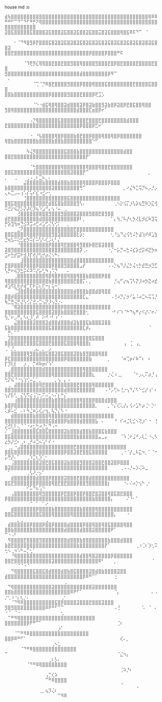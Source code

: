 house md :o

⣾⢷⣿⣿⣿⣿⣿⣿⣿⣿⣿⣿⣿⣿⣿⣿⣿⣿⣿⣿⣿⣿⣿⣿⣿⣿⣿⣿⣿⣿⣿⣿⣿⣿⣿⣿⣿⣿⣿⣿⣿⣿⣿⣿⣿⣿⢿⠿⠿⠛⠛⠋⠉⠙⠉⠙⠋⠛⡛⠝⢿⣿⣿⣿⣿⣿⣿⣿⣿⣿⣿⣿⣿⣿⣿⣿⣿⣿⣿⣿⣿⣿⣿⣿⣿⣿⣿⣿⣿⣿⣿⣿⣿⣿⣿⣿⣿⣿⣿⣿⣿⣿⣿⣿⣿⣿⣿⣿
⣽⣿⣯⣿⣿⣿⣿⣿⣯⣿⣿⣿⣿⣽⣯⣿⣿⣿⣽⣯⣿⣿⣽⣯⣿⣿⣽⣯⣿⣿⣭⣿⣽⣯⣿⣿⣿⢿⣿⣯⠿⠯⠙⠉⠀⠈⠀⠀⠀⠀⠀⠀⠀⠀⠀⠀⠀   ⠀⠀⠀⠂⠈⠙⠻⣿⣻⡿⡟⣿⣿⣿⣯⣿⣽⣿⣽⣯⣿⣽⣿⣽⣯⣿⣽⣯⣿⣽⣯⣿⣽⣯⣿⣽⣯⣿⣽⣯⣿⣽⣯⣿⣽⣿⣽⣯⣿⣿⣽
⣿⣿⣟⣿⣿⣿⣿⣿⣿⣿⣿⣿⣿⣿⣿⣿⣿⣿⣿⣿⣿⣿⣿⣿⣿⣿⣿⡿⣿⣿⣿⣿⡿⣿⣿⣿⠛⠯⠀⠀⠀⠀⠀⠀⠀⠀⠀⠀⠀⠀⠀⠀⠀⠀⠀⠀⠀⠀     ⠀⠀⠀⠀⠀⠀⠈⠹⢟⡻⣎⢿⢿⣿⣿⣟⣿⣿⣟⣿⣿⣻⣿⣿⢿⣿⣿⣿⣿⣻⣿⣿⣿⣟⣿⡿⣿⣟⣿⣿⣿⣿⣟⣿⣿⣿⣿⣟⣿⣿
⣻⣿⣿⣿⣿⣿⣿⣿⣿⣿⣿⣿⣿⣿⣿⣿⣿⣿⣿⣿⣿⣿⣿⣿⣾⣿⣿⣿⣿⣿⣿⣿⣿⡿⠻⠉⠀⠀⠀⠀⠀⠀⠀⠀⠀⠀⠀⠀⠀⠀⠄⠀⠀⠀⠀⠀⠀⠀      ⠀⠀⠀⠀⠀⠀⠀⠀⠀⠈⢉⠈⡙⠿⣿⣟⣿⣿⣿⣿⣻⣿⣿⣿⡿⣿⣿⣿⢿⣿⣿⣿⣯⣿⣿⣿⣿⣿⣿⣿⣿⣟⣿⣿⣿⣿⣯⣿⣿⣿
⣿⣿⣷⣿⣿⣿⣿⣿⣿⣿⣿⣿⣿⣿⡿⣿⣿⣿⣿⣿⣻⣿⣿⣿⣟⣿⣿⣿⡿⢟⣩⡡⠀⠀⠀⠀⠀⠀⠀⠀⠀⠀⠀⠀⠀⠀⠀⠀⠀⠀⠀⠀⠀⠀⠀⠀⠀⠀⠀⠀⠀        ⠀⠀⠀⠀⠀⠀⠀⠀⠀⠈⠑⠐⣾⣯⢿⣿⢿⣿⣿⣽⣾⣿⣿⣿⣽⡿⣿⣽⣷⣿⣿⣻⣽⣷⣿⡿⣽⣿⡿⣟⣿⣯⣿⣿⢿⣿⣿
⣻⣿⢿⣿⣿⣿⣿⣿⣿⣿⣿⣿⣿⣿⣿⣿⣿⣿⣿⣿⣿⣿⣿⣾⣿⣿⣿⣏⣶⣿⡿⠖⠁⠀⠀⠀⠀⠀⠀⠀⠀⠀⠀⠀⠀⠀⠀⠀⠀⠀⠀⠀⠀⠀⠀⠀⠀⠀⠀⠀⠀⠀⠀⠀⠀         ⠀⠀⠀⠀⠀⠀⠀⠀⠠⡙⢿⣿⣿⣿⣿⣿⣿⣯⣿⣿⣿⣿⣿⣿⣿⣿⣟⣿⣿⣿⣟⣿⣿⣿⣿⣿⣿⣿⣿⣾⣿⣿⣿
⣟⣿⣿⣿⣿⣿⣿⣿⣿⣿⣿⣿⣿⣿⣿⣿⣿⣿⣿⣿⣿⣿⣿⣿⡿⣿⣿⣿⡿⣋⠖⠁⠀⠀⠀⠀⠀⠀⠀⠀⠀⠀⠀⠀⠀⠀⠀⠀⠀⠀⠀⠀⠀⠀⠀⠀⠀⠀⠀⠀⠀⠀⠀⠀        ⠀⠀⠀⠀⠀⠀⠀⠀⠐⠀⠘⢧⣿⣿⣿⣿⢿⣿⡿⣿⣿⣿⣷⣿⣟⣿⣿⡿⣿⣿⣿⢿⣿⣿⢿⣿⡿⣿⣿⣿⣿⣿⣿⣿
⢿⣿⣷⣿⣿⣿⣿⣿⣿⣿⣷⣿⣿⣿⣿⣷⣿⣿⣷⣿⣿⣿⣿⣿⣿⣿⣿⣿⠑⠋⠀⠀⠀⠀⠀⠀⠀⠀⠀⠀⠀⠀⠀⠀⠀⠀⠀⠀⠀⠀⠀⠀⠀⠀⠀⠀⠀⠀⠀⠀⠀⠀⠀⠀⠀⠀⠀           ⠀⠀⠀⠀⠀⠀⠀⠳⢬⡻⣿⣿⣿⣿⣿⣿⣿⣿⣿⣯⣿⣿⣿⣷⣿⣿⣿⣿⣿⣿⣿⣿⣿⣿⣿⣿⣿⣿⣾⣿⣿
⣿⣿⣟⣿⣿⣿⣿⣿⣿⣿⣿⣿⣿⣿⣿⣿⣿⣿⣿⣿⣿⣿⣿⣿⣿⣿⡟⠁⠀⠀⠀⠀⠀⠀⠀⠀⠀⠀⠀⠀⠀⠀⠀⠀⠀⠀⠀⠀⠀⠀⠀⠀⠀⠀⠀⠀⠀⠀⠀⠀⠀⠀⠀⠀⠀⠀⠀          ⠀⠀⠀⠀⠀⠀⠀⠀⠈⢓⣿⣿⣿⣿⣿⣿⣿⣿⢿⣿⣿⣿⣿⣿⣿⣿⢿⣿⣿⣿⢿⣿⣿⣟⣿⣿⣿⣿⣿⣿⣿
⣿⣿⣯⣿⣿⣿⣿⣿⣿⣿⣿⣿⣿⣿⣿⣿⣿⣿⣿⣿⣿⣽⣿⣿⣿⡟⠉⠀⠀⠀⠀⠀⠀⠀⠀⠀⠀⠀⠀⠀⠀⠀⠀⠀⠀⠀⡀⠀⠀⡀⠀⠀⢀⠀⠀⠀⢀⠠⢀⠆⣉⠦⡀⠄⠀⠀⠀⠀⠀⠀⠀        ⠀⠀⠀⠀⠀⠀⣬⣿⣿⣿⣿⣿⣷⣿⣿⣿⣿⣾⣿⣿⣷⣿⣿⣿⣿⢿⣿⣿⣿⡿⣿⣿⣿⡿⣿⣿⣿
⣷⣿⣿⣿⣿⣿⣿⣿⣿⣿⣿⣿⣿⣿⣿⣽⣿⣿⣿⣿⣿⣿⣿⣿⢛⠉⠀⠀⠀⠀⠀⠀⠀⠀⠀⠀⠀⠀⡀⠔⣌⠳⣉⢭⡙⠦⡠⡘⡠⢄⠦⣉⡠⠤⢰⠡⡎⢥⠎⣎⠰⣊⠔⢂⠀⠀⠀⠀⠀⠀⠀      ⠀⠀⠀⠀⠀⠀⢘⣿⣿⣿⣿⣿⣿⣿⣿⣿⣿⣿⣿⣿⣯⣿⣿⣿⣿⣿⣿⣿⣿⣿⣿⣿⣿⣿⣿⣿⣿
⣿⣿⣯⣿⣿⣿⣿⣿⣿⣿⣿⣿⣿⣟⣾⣿⣯⣿⣷⣿⣿⣿⣿⣻⢣⠄⠀⠀⠀⠀⠀⠀⠀⠀⠀⢀⠢⡕⢪⡍⡰⢣⡵⢦⣛⠷⡱⣍⢺⠭⣚⡕⢮⡝⡣⡝⡼⢎⡹⢦⠱⣡⠚⡄⢢⠐⠤⠀⢀⠀⠀⠀⠀     ⠀⠀⠀⠀⢘⣿⣿⣿⣿⣿⣿⣿⣿⣿⣻⣿⣿⣿⣻⣿⣿⣿⣿⣽⣿⣿⣿⣻⣿⣿⣟⣿⣻⣿⣿
⣾⣟⣿⣿⣿⣿⣿⣿⣿⣿⣿⣾⣿⣿⣿⣿⣿⣿⣿⣿⣿⣿⣿⡿⠇⡀⠀⠀⠀⠀⠀⠀⠀⠀⠁⡄⢳⡈⠧⡜⢆⡳⢜⣇⡺⣎⠷⣹⢭⡛⡵⣹⢳⠶⣙⣪⠽⣩⠴⣋⠴⣡⢋⢌⢣⢊⠅⠀⠀⡀⠀⠀⠀    ⠀⠀⠀⠀⣈⠝⣿⣿⣿⣿⣿⣿⣿⣿⣿⣿⣿⣿⣿⣿⣿⣿⣟⣿⣿⣿⣿⣿⣿⣿⣿⣿⣿⣿⣿
⣿⣿⣯⣿⣿⣿⣿⢿⣿⣿⡿⣿⣿⣿⣿⣻⣿⣽⣿⣿⣿⣿⣿⣗⡵⡂⠀⠀⠀⠀⠀⠀⠀⠀⢂⠘⣢⠙⣔⢪⢓⠬⡓⣼⢱⠞⠾⣡⣳⣙⢶⣣⠭⢕⣋⣖⡳⠭⡎⠥⢣⠣⢎⡨⢆⠃⡌⠀⠀⠀⠀⠀⠀     ⠀⠀⠀⠀⠘⣿⣿⣿⣿⣿⣿⣿⣿⣿⡿⣿⣿⣿⢿⣟⣿⣿⣿⢿⣻⣿⣿⡷⣿⣟⣿⣽⣿⣿⣿
⣽⣿⣻⣿⣿⣿⣿⣿⣿⣿⣿⣿⣿⣿⣿⣿⣿⣿⣿⣿⣿⣿⣿⣿⡽⢀⠄⠀⠀⠀⠀⠀⠀⠐⡈⠒⡥⡙⠤⣓⠬⣎⡵⣚⡭⠾⣝⡳⠶⣩⠖⣓⡞⣭⠗⣺⡸⡏⢞⡜⢣⡚⡴⢌⠢⠓⠄⠀⠀⠀⠀⠀⠀     ⠀⠀⠀⠀⠀⣸⣿⣿⣿⣿⣿⣿⣿⣿⣿⣿⣿⣿⣿⣿⣿⣿⣾⣿⣿⣿⣿⣿⣿⣿⣿⣿⣿⣿⣿
⣟⣿⡿⣿⣿⣿⡿⣿⣿⣿⡿⣿⣿⣿⣿⡿⣿⣿⣿⣻⣿⣿⣿⣿⣠⡞⠀⠀⠀⠀⠀⠀⠀⠠⠠⡑⢦⠙⡜⣌⡓⢬⢒⡓⣞⣛⡲⣙⣋⢣⡛⠖⢮⡹⣓⡭⠮⠽⠩⡜⡥⢃⠳⢠⠩⡙⠀⠀⠀⠄⠀⠀⠀⠀    ⠀⠀⠀⢀⣿⣿⣿⣿⣿⣿⣿⣿⣿⢿⣿⢿⣿⡿⣿⣿⢿⣿⣿⢿⣿⣿⣷⣿⣿⣿⣿⡿⣿⣿
⢿⣿⣿⣿⣿⣿⣿⣿⣿⣿⣿⣿⣿⣿⣷⣿⣿⣿⣿⣿⣿⣿⣟⣿⣿⡍⠄⡀⠀⠀⠀⠀⠀⠀⠀⡘⢤⠋⡔⢦⢩⠣⡝⡸⠴⡳⣝⠴⣞⠾⣱⠫⣇⢗⡞⢾⣉⢏⠗⡭⢆⢏⠒⡆⢥⠒⡁⠀⠀⠀⠀⠀⠀⠀    ⠀⠀⠀⢈⣹⣿⣿⣿⣿⣿⣿⣿⣿⣿⣿⣿⣿⣿⣿⣿⣿⣿⣾⣿⣿⣿⣷⣿⣿⣾⣿⢿⣿⣿
⣿⣿⡾⣿⣿⣿⣿⣿⣿⣿⣿⣿⣿⣿⣿⣿⣿⣿⣿⣿⣿⣿⣿⣿⣿⣏⣄⠁⠀⠀⠀⠀⠀⠀⠠⢘⠴⡙⡌⡲⠊⣥⠨⠴⣉⠦⢭⢩⡘⢷⣉⣛⢬⡛⣜⢣⢊⡌⣚⡐⣉⢢⡝⡸⢢⣙⡐⠄⠀⠀⠀⠀⠀⠀   ⠀⠀⠈⢿⣽⣿⣿⣿⣿⣿⣿⣿⣿⣿⣿⣿⣿⣿⡿⣿⣿⣿⣿⣿⣿⣿⣿⣿⣿⣿⣿⣿⣿⣿
⣿⣿⣿⣿⣿⣿⣿⣿⣿⣿⣯⣿⣿⣿⣿⣽⣿⣿⣷⣿⣿⣿⣟⣿⣿⣿⢂⠀⠀⠀⠀⠀⠀⠀⠐⠃⠎⠱⠈⠓⠙⢦⠛⡔⠪⡜⠌⠖⠌⢳⡈⠖⡠⠛⡄⠣⢆⡸⢁⠞⠀⠕⠚⠐⠃⠰⠁⠂⠀⠀⠀⠀⠀⠀    ⠀⠀⠀⣬⣿⣿⣿⣿⣿⣽⣿⣿⣿⣽⣾⣿⣿⣾⣿⣿⣿⣾⣽⣷⣿⣿⣯⣷⣿⣿⣿⣽⣿⣿
⣯⣷⣿⣿⣿⣿⣿⣿⣿⣿⣿⣿⣿⣿⣯⣿⣿⣿⣿⣿⣿⣿⣿⣿⣿⣏⡾⡄⠀⠀⠀⠀⠀⠀⠀⠀⠀⠀⠀⠀⠀⠀⠀⠀⠀⠀⠈⠀⠀⠀⡛⠄⠁⠁⠀⠀⠀⠀⠀⠀⠀⠀⠀⠀⠀⠀⠀⠀⠀⠀⠀⠀⠀⠀⠀⠀         ⠀⣹⣿⣿⣿⣿⣿⣿⣿⣿⣿⣿⣿⣿⣿⣿⣿⣿⣿⣿⣿⣿⣿⣿⣿⣿⣿⣿⣯⣿⣿⣿
⣿⣿⣷⣿⣿⣿⣟⣿⣿⣿⣯⣿⣿⣿⣟⣿⣿⣿⣿⣯⣿⣿⣿⢿⣿⣿⣿⡆⠀⠀⠀⠀⠀⠀⠀⠀⠀⠀⢠⠀⢈⠀⢠⡀⠀⠀⠀⠀⠀⢀⠁⡘⡀⠀⠀⠀⠀⠀⢀⣄⠀⡀⠀⡠⠀⠀⠀⠀⠀⠀⠀⠀⠀⠀⠀        ⠀⠀⣿⣿⣿⣿⣿⢿⣻⣿⣷⣿⣿⣯⣿⣿⣽⣿⣯⣿⣿⣿⣽⣿⣷⣿⣻⣿⣿⣿⢿⣿⣿
⡿⣏⣿⣿⣿⣿⣿⣿⣿⣿⣿⣿⣿⣿⣿⣿⣿⣿⣿⡿⣿⣿⣿⣿⣿⣿⣿⣷⠀⠀⠀⠀⠀⡀⠀⠀⠀⠈⠶⢉⡶⠎⠷⠉⠆⠀⠆⠀⠀⡏⡹⢇⡇⠀⠀⡰⢀⠀⡉⠾⠷⡶⠎⠱⠁⠀⠀⠀⠀⠀⠀⠀⠀⠀⠀     ⠀⢀⣿⣿⣿⣿⣿⣿⣿⣿⣿⣿⣾⣿⣿⣿⣿⣿⣿⣿⣿⣿⣿⣿⣿⢿⣿⣿⣿⣿⣿⣿⣿
⣿⣿⣟⣿⣿⣿⣿⣿⣿⣿⣿⣿⣿⣿⣿⢿⣿⣿⣿⣿⣿⣿⣿⣿⣿⣿⣿⣿⣆⠀⠀⠀⠀⡐⢌⠰⢀⡀⠀⠀⠀⠈⠒⡠⢄⠍⡴⡘⢠⢓⡝⢮⠘⠐⢢⢱⢊⠤⣁⠁⡀⠀⠀⠀⠀⡀⢢⠀⡄⠠⠀⠀⠀    ⠀⢀⠀⣼⣿⣿⣿⣿⣿⣿⣿⢿⣟⣿⣿⣿⣿⣿⣿⣿⣿⣿⣿⣟⣿⣿⣿⣿⢿⣿⣿⣿⣿⣿⣿
⣿⣿⣻⣿⣿⣿⣿⣿⣿⣿⣿⣿⣿⣿⣿⣿⣿⣿⣿⣾⣿⣿⣿⣟⣿⣿⣿⣿⣿⠀⠀⠀⠠⠘⡠⢋⠦⢘⡐⢢⠙⡌⠣⠑⣊⡜⢰⠁⠆⢢⡜⡧⢃⠀⣌⢣⠫⣔⢨⢑⢂⠍⠤⣁⠢⠌⡆⠓⡌⠀⠀⠀   ⠀⠀⠀⢰⣿⣿⣿⣿⣿⣿⣿⣾⣿⣿⣿⣷⣿⣿⣿⣷⣿⣿⣿⣿⢿⣿⣿⣿⡿⣿⣿⣿⣾⣿⣿⣿
⣷⣿⡿⣿⣿⣿⣿⣿⣿⣿⣿⣿⣿⣿⣿⣿⣿⣿⣿⣿⣿⣿⣿⣿⣿⣿⣿⣿⣿⡀⠀⠀⠀⡀⠑⡌⢎⢅⡜⡄⢪⠔⣡⠓⡴⢈⠂⡑⠂⢅⡾⠥⣊⠀⠄⠆⠳⣈⠶⡡⢎⡔⢲⡀⢧⡙⡌⠣⠐⠀⠀⠀⠀  ⠀⠀⣾⣿⣿⣿⣿⣿⣿⣷⣿⣿⣿⣿⢿⣿⣿⣿⣿⣿⣿⣿⣿⣿⣿⣿⣿⣿⣿⣿⣿⣿⣿⣿⣿
⣿⣿⣿⣿⣿⣿⣿⣿⣿⣿⣿⣿⣿⣿⣯⣿⣾⣿⣿⡿⣷⣿⣿⣿⣾⣿⣿⣿⣿⣧⠀⠄⠀⠀⠀⠘⠀⠎⠴⣈⢇⣊⠢⢝⡰⠁⠐⠀⢘⡬⣚⢇⠇⢄⠈⠈⠐⠴⣂⢓⠴⡘⣂⠙⠠⠒⠀⠀⠀⠀⠀⠀   ⠌⠀⣸⣿⣿⣿⣿⣿⣿⣿⣯⣿⣿⣯⣿⣿⣿⣿⣿⣽⣷⣿⣿⣿⣾⣿⣿⣷⣿⣿⣿⣯⣷⣿⣿⣿
⣿⣯⣿⣿⣿⣿⣿⣿⣿⣿⣿⣿⣿⣿⣿⣿⣿⣿⣿⣿⣿⣿⣿⣷⣿⣿⣿⣿⣿⣿⣤⣀⡤⠀⠀⠀⠀⠈⠱⢈⠖⣨⠚⡠⢇⡁⠐⢄⠣⣔⡳⡜⣊⠆⢀⠆⢀⡚⠴⣉⠦⢡⠃⠎⠐⠀⠀⠀⠀  ⠀⢀⡀⠐⣠⣿⣿⣿⣿⣿⣿⣿⣿⣿⣿⣿⣿⣿⣿⣿⣿⣿⣟⣿⣿⣿⣿⣿⣿⣿⣿⣿⣿⣿⣿⣿⣿⣿⣿
⣿⣿⣯⣿⣿⣿⣿⣿⣿⣿⣿⣿⣿⣿⣿⣿⣿⣿⣿⡿⣿⣿⣽⣿⣟⣿⣿⣯⣿⣿⣿⣿⣿⠀⠀⠀⠀⢀⠐⠈⡜⣀⠧⣍⠲⡀⠁⠈⠒⡥⢛⡜⠄⠁⠀⠀⢀⠱⣉⢆⡱⢁⠂⠀⠀⠀⠀⠀   ⠀⠀⢨⣿⣿⣿⣿⣿⣿⣿⣿⣽⣿⣟⣿⣯⣿⣿⣿⣽⣷⣿⣿⣿⣻⣿⣿⣿⣽⣿⣿⣟⣿⣿⣽⣿⡿⣿⣿⣿
⣿⣽⣿⣿⣿⣿⣿⣿⣿⣿⣿⣿⣿⣿⣿⣿⣿⣿⣿⣿⣿⣿⣿⣿⣿⣿⣿⣿⣿⣿⣿⣿⣿⠀⠀⠀⠀⢀⠠⠠⡘⠤⡱⢌⠵⣀⠀⠀⠀⠀⠁⠀⠀⠀⠀⠀⢀⢣⠜⡐⡢⠁⠀⠀⠀⠀⠀⠀    ⠀⠀⣾⣿⣿⣿⣿⣿⣿⣿⣾⣿⣿⣿⡿⣿⣿⣿⣿⣽⣿⣿⣿⣟⣿⣿⣿⣾⣿⣿⣿⣿⣿⣿⣿⣿⣿⣿⣿⣿
⣿⣯⣟⣿⣿⣿⣿⣿⣿⣿⡿⣿⣿⣿⣿⢿⣿⣟⣿⣟⣿⣿⣿⡿⣿⣿⣻⣿⣿⣿⣿⣿⣿⡆⠀⠀⠀⠀⠐⠄⠌⠴⡑⢢⠓⢀⠂⠀⠀⠀⠀⠀⠀⠀⠀⠀⠊⠥⠙⠦⢡⠑⠀⠀⠀⠀⠀    ⠀⠀⢠⣿⣿⣿⣿⣿⣿⣿⣿⢿⣻⣿⣿⣿⣿⣿⡿⣟⣿⣿⡿⣿⣿⡿⣿⣿⣟⣿⣽⣿⣿⢿⣿⣯⣿⣟⣿⣿⣿
⡿⣿⣿⣿⣿⣿⣿⣿⣿⣿⣿⣿⣿⣿⣿⣿⣿⣿⣿⣿⣿⣿⣿⣿⣿⣿⣿⣿⣷⣿⣿⣿⣿⣿⡄⠀⠀⠀⠀⠌⠘⠂⠁⠀⠀⠀⠀⠀⠀⠀⠀⠀⠀⠀⠀⠀⠀⠈⠀⠁⠀⠁⠔⠀⠀⠀⠀     ⠀⠀⣾⣿⣿⣿⣿⣿⣿⣿⡿⣿⣿⣿⣿⣷⣿⣿⣿⣿⣿⣿⣿⣿⣷⣿⣿⣿⣿⢿⣿⣿⣿⣿⣿⣿⣿⣿⣿⣿⣿
⣿⣿⣯⣿⣿⣿⣿⣿⣿⣿⣿⣯⣿⣿⣿⢿⣿⣿⣿⣿⣿⢿⣿⣿⣿⣿⣿⣿⣿⣿⣿⣿⣿⣿⣿⡄⠀⠀⠀⠐⠀⠀⠀⠀⠀⠀⠀⠀⠀⠀⠀⠀⠀⡀⢀⠀⠀⠀⠀⠀⠀⠀⢀⠀⠀⠀⠀      ⠀⣾⣿⣿⣿⣿⣿⣿⡿⣿⣿⣿⡿⣿⣿⡿⣿⣿⣿⣿⣾⣿⣿⣿⣿⡿⣿⣿⢿⣿⣿⢿⣿⣯⣿⣿⣿⣿⢿⣿⣿
⣿⣿⣷⣿⣿⣿⣿⣿⣿⣿⣿⣿⣿⣿⣿⣿⣿⣿⣿⣾⣿⣿⣿⣿⣾⣿⣿⣿⣽⣿⣿⣿⣿⣿⠟⠁⠀⠀⠀⠀⠀⠀⠀⠀⠀⠀⠀⠀⠀⠉⠐⠠⠃⠀⠀⠀⠀⠀⠀⠀⠀⠀⠀⠀⠀⠀⠀     ⠀⠻⣿⣿⣿⣿⣟⣿⣿⣿⣿⣻⣿⣿⣿⣿⣿⣿⣿⣿⣾⣿⣿⣿⣷⣿⣿⣿⣿⣿⣿⣿⣿⣷⣿⣿⣿⣾⣿⣿⣿
⣷⣿⣟⣿⣿⣿⣿⣿⣿⣿⣿⣿⣿⣿⣿⣿⣿⣿⣿⣿⣿⣿⣿⣷⣿⣿⣿⣿⣿⣿⣿⣿⡟⠁⠀⠀⠀⠀⠀⠀⠀⠀⢀⠰⢈⠆⡱⢂⠭⢒⠢⢀⠲⠡⠓⠤⡉⢂⠁⠀⠀⠀⠀⠀⠀⠀⠀    ⠀⠀⠘⢿⣿⣿⣿⣿⣿⣿⣿⣿⣿⣿⣿⣿⣿⣿⣿⣿⣿⣿⣿⣿⣾⣿⣿⢿⣿⣽⣿⣿⣿⣿⡿⣿⣿⣿⣿⣿⣿
⣿⣿⣟⣿⣿⣿⣿⣿⣿⣿⣿⣿⣿⣿⣿⣽⣿⣿⣿⣿⣿⣿⣿⣿⣿⣿⣿⣿⣿⣿⠿⠃⠀⠀⠀⡀⠀⠀⠀⠀⠀⠀⠀⠀⠀⠀⠀⠈⠀⠀⠀⠀⠀⠈⠈⠐⠈⠀⠀⠀⠀⠀⠀⠀⠀⠀⠀⠀⠀       ⠀⠀⠙⢿⣿⣿⣿⣿⣿⣯⣿⣿⣯⣿⣾⣿⣿⣿⣾⣿⣷⣿⣯⣿⣿⣿⣿⣽⣿⣾⣿⣷⣿⣿⣿⣿⣽⣿⣿
⣾⣿⣿⣿⣿⣿⣿⣿⣿⣿⣿⣿⣿⣿⣿⣿⣿⣿⣿⣿⣿⣿⣿⣿⣿⡿⠿⠛⠉⠁⠀⠀⠀⠀⠀⢐⠀⠀⠀⠀⠀⠀⠀⠀⠀⠀⠀⠀⠀⠀⠀⠀⠀⠀⠀⠀⠀⠀⠀⠀⠀⠀⠀⠀⠀⠀⠀⠀⢀⠀⠀⠀         ⠀⠙⢿⣿⣿⣿⣿⣿⣿⣿⣿⣿⣿⣿⣿⣽⣿⣿⣿⣿⣿⣿⣿⣿⣿⣿⣿⣿⣽⣿⣿⣿⣿⣿⣿⣿
⣿⣿⣷⣿⣿⣿⣿⣿⣿⣿⣿⣿⣿⣿⣿⣿⣿⣿⣿⣿⣿⠿⠟⠋⠁⠀⠀⠀⠀⠀⠀⠀⠀⠀⠀⠈⡄⠀⠀⠀⠀⠀⠀⠀⠀⠀⠀⠄⠠⡐⢂⠰⠐⡄⢆⡐⠄⠀⠀⠀⠀⠀⠀⠀⠀⠀⠀⢀⠂⠀⠀⠀⠀        ⠀⠀⠈⠙⠻⠿⣿⣿⣿⣿⣿⣿⣿⣿⣿⣿⣯⣿⡿⣿⣿⣿⣿⣽⣿⣿⣿⣟⣿⣿⣿⣽⣿⣿⣿
⣻⣿⣻⣿⣿⣿⣿⣿⣿⣿⣿⣿⣿⠿⠟⠛⠋⠉⠉⠀⠀⠀⠀⠀⠀⠀⠀⠀⠀⠀⠀⠀⠀⠀⠀⠠⢘⠀⠀⠀⠀⠀⠀⠀⠡⠀⠈⠀⠄⠐⠈⠀⠈⠐⠀⠀⠀⠀⠀⠀⠀⠀⠀⠀⠀⠀⠀⢂⠀⠀⠀⠀⠀⠀⠀⠀⠀⠀⠀          ⠀⠉⠛⠻⢿⣿⣿⣿⣿⣿⣿⣿⣿⣿⣿⣿⣿⣿⣿⣿⣿⣿⣿⣿⣿⣿⣿⣿⣿
⣿⣿⣿⣿⣿⣿⣿⡿⠟⠛⠉⠁⠀⠀⠀⠀⠀⠀⠀⠀⠀⠀⠀⠀⠀⠀⠀⠀⠀⠀⠀⠀⠀⠀⠀⠀⢈⠆⠀⠀⠀⠀⠀⠀⠀⠀⠀⠀⠀⠀⠀⠀⠀⠀⠀⠀⠀⠀⠀⠀⠀⠀⠀⠀⠀⠀⡰⠁⠀⠀⠀⠀⠀⠀⠀⠀⠀⠀⠀⠀⠀              ⠀⠀⠀⠈⠉⠛⠻⠿⣿⣿⣿⣿⣿⣿⣿⣿⣿⣿⣿⣿⣿⣿⣿⣿⣿⣿⣿
⣿⣿⡿⠿⠛⠋⠁⠀⠀⠀⠀⠀⠀⠀⠀⠀⠀⠀⠀⠀⠀⠀⠀⠀⠀⠀⠀⠀⠀⠀⠀⠀⠀⠀⠀⠀⠀⢎⠄⡀⠀⠀⠀⠀⠀⠀⠀⠀⠀⠀⠀⠀⠀⠀⠀⠀⠀⠀⠀⠀⠀⠀⠀⠀⢀⠢⣁⠀⠀⠀⠀⠀⠀⠀⠀⠀⠀⠀⠀⠀⠀⠀⠀⠀⠀                ⠀⠀⠀⠀⠀⠈⠙⠛⠿⣿⣿⣿⣿⣿⣿⣿⣿⣿⣿⣿⣿⣿⣿
⠉⠀⠀⠀⠀⠀⠀⠀⠀⠀⠀⠀⠀⠀⠀⠀⠀⠀⠀⠀⠀⠀⠀⠀⠀⠀⠀⠀⠀⠀⠀⠀⠀⠀⠀⠀⠈⣌⠲⡄⠀⠀⠀⠀⠀⠀⠀⠀⠀⠀⠀⠀⠀⠀⠀⠀⠀⠀⠀⠀⠀⠀⠀⢀⠆⡣⠄⠀⠀⠀⠀⠀⠀⠀⠀⠀⠀⠀⠀⠀⠀⠀⠀⠀⠀⠀⠀⠀                 ⠀⠀⠀⠀⠀⠀⠀⠈⠙⠛⠿⢿⣿⣿⣿⣿⣿⣿⣿⣿
⠀⠀⠀⠀⠀⠀⠀⠀⠀⠀⠀⠀⠀⠀⠀⠀⠀⠀⠀⠀⠀⠀⠀⠀⠀⠀⠀⠀⠀⠀⠀⠀⠀⠀⠀⠀⠀⢈⠵⡘⠆⠀⠀⠀⠀⠀⠀⠀⠀⠀⠀⠀⠀⠀⠀⠀⠀⠀⠀⠀⠀⠀⢠⡉⢎⠵⠀⠀⠀⠀⠀⠀⠀⠀⠀⠀⠀⠀⠀⠀⠀⠀⠀⠀⠀⠀⠀⠀                  ⠀⠀⠀⠀⠀⠀⠀⠀⠀⠀⠀⠀⠀⠉⠛⠿⣿⣿⣿⣿
⠀⠀⠀⠀⠀⠀⠀⠀⠀⠀⠀⠀⠀⠀⠀⠀⠀⠀⠀⠀⠀⠀⠀⠀⠀⠀⠀⠀⠀⠀⠀⠀⠀⠀⠀⠀⠀⠈⠀⠀⠀⠀⢀⠀⠀⠀⠀⠀⠀⠀⠀⠀⠀⠀⠀⠀⠀⠀⠀⠀⢀⡀⢦⡹⢌⠆⠀⠀⠀⠀⠀⠀⠀⠀⠀⠀⠀⠀⠀⠀⠀⠀⠀⠀⠀⠀⠀⠀                   ⠀⠀⠀⠀⠀⠀⠀⠀⠀⠀⠀⠀⠀⠀⠀⠀⠀⠉⠻⠿